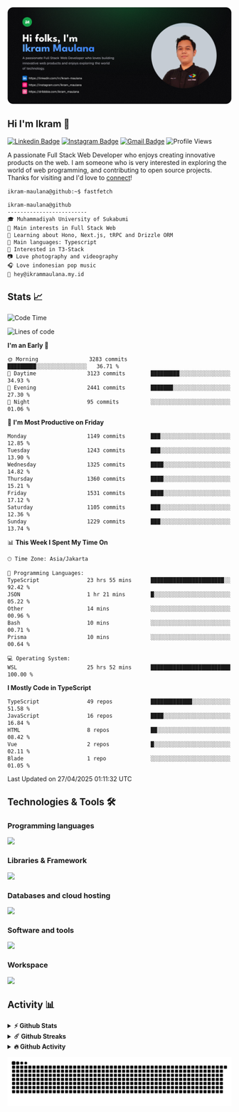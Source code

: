 ![IkramBanner](ikrambanner.png)

## Hi I'm Ikram 👋

[![Linkedin Badge](https://img.shields.io/badge/-ikram--maulana-blue?style=flat&logo=Linkedin&logoColor=white&link=https://links.ikrammaulana.my.id/s/linkedin)](https://links.ikrammaulana.my.id/s/linkedin)
[![Instagram Badge](https://img.shields.io/badge/-@ikram__maulana-purple?style=flat&logo=instagram&logoColor=white&link=https://links.ikrammaulana.my.id/s/instagram)](https://links.ikrammaulana.my.id/s/instagram)
[![Gmail Badge](https://img.shields.io/badge/-ikrammaulana-c14438?style=flat&logo=Gmail&logoColor=white&link=https://links.ikrammaulana.my.id/s/email)](mailto:hey@ikram.is-a.dev)
![Profile Views](https://komarev.com/ghpvc/?username=Ikram-Maulana)

A passionate Full Stack Web Developer who enjoys creating innovative products on the web. I am someone who is very interested in exploring the world of web programming, and contributing to open source projects. Thanks for visiting and I'd love to [connect](https://links.ikrammaulana.my.id/s/linkedin)!

```console
ikram-maulana@github:~$ fastfetch
```

```console
ikram-maulana@github
-------------------------
🎓 Muhammadiyah University of Sukabumi
🔎 Main interests in Full Stack Web
🌱 Learning about Hono, Next.js, tRPC and Drizzle ORM
🌟 Main languages: Typescript
🚩 Interested in T3-Stack
📷 Love photography and videography
🎧 Love indonesian pop music
📧 hey@ikrammaulana.my.id
```

## Stats 📈

<!--START_SECTION:waka-->
![Code Time](http://img.shields.io/badge/Code%20Time-2%2C573%20hrs%209%20mins-blue)

![Lines of code](https://img.shields.io/badge/From%20Hello%20World%20I%27ve%20Written-13.6%20million%20lines%20of%20code-blue)

**I'm an Early 🐤** 

```text
🌞 Morning                3283 commits        █████████░░░░░░░░░░░░░░░░   36.71 % 
🌆 Daytime                3123 commits        █████████░░░░░░░░░░░░░░░░   34.93 % 
🌃 Evening                2441 commits        ███████░░░░░░░░░░░░░░░░░░   27.30 % 
🌙 Night                  95 commits          ░░░░░░░░░░░░░░░░░░░░░░░░░   01.06 % 
```
📅 **I'm Most Productive on Friday** 

```text
Monday                   1149 commits        ███░░░░░░░░░░░░░░░░░░░░░░   12.85 % 
Tuesday                  1243 commits        ███░░░░░░░░░░░░░░░░░░░░░░   13.90 % 
Wednesday                1325 commits        ████░░░░░░░░░░░░░░░░░░░░░   14.82 % 
Thursday                 1360 commits        ████░░░░░░░░░░░░░░░░░░░░░   15.21 % 
Friday                   1531 commits        ████░░░░░░░░░░░░░░░░░░░░░   17.12 % 
Saturday                 1105 commits        ███░░░░░░░░░░░░░░░░░░░░░░   12.36 % 
Sunday                   1229 commits        ███░░░░░░░░░░░░░░░░░░░░░░   13.74 % 
```


📊 **This Week I Spent My Time On** 

```text
🕑︎ Time Zone: Asia/Jakarta

💬 Programming Languages: 
TypeScript               23 hrs 55 mins      ███████████████████████░░   92.42 % 
JSON                     1 hr 21 mins        █░░░░░░░░░░░░░░░░░░░░░░░░   05.22 % 
Other                    14 mins             ░░░░░░░░░░░░░░░░░░░░░░░░░   00.96 % 
Bash                     10 mins             ░░░░░░░░░░░░░░░░░░░░░░░░░   00.71 % 
Prisma                   10 mins             ░░░░░░░░░░░░░░░░░░░░░░░░░   00.64 % 

💻 Operating System: 
WSL                      25 hrs 52 mins      █████████████████████████   100.00 % 
```

**I Mostly Code in TypeScript** 

```text
TypeScript               49 repos            █████████████░░░░░░░░░░░░   51.58 % 
JavaScript               16 repos            ████░░░░░░░░░░░░░░░░░░░░░   16.84 % 
HTML                     8 repos             ██░░░░░░░░░░░░░░░░░░░░░░░   08.42 % 
Vue                      2 repos             █░░░░░░░░░░░░░░░░░░░░░░░░   02.11 % 
Blade                    1 repo              ░░░░░░░░░░░░░░░░░░░░░░░░░   01.05 % 
```




 Last Updated on 27/04/2025 01:11:32 UTC
<!--END_SECTION:waka-->

## Technologies & Tools 🛠️

### Programming languages

<a href="https://skillicons.dev">
<img src="https://skillicons.dev/icons?i=html,css,sass,js,ts,php,py" />
</a>

### Libraries & Framework

<a href="https://skillicons.dev">
<img src="https://skillicons.dev/icons?i=react,vue,next,laravel,express,tailwind,bootstrap">
</a>

### Databases and cloud hosting

<a href="https://skillicons.dev">
<img src="https://skillicons.dev/icons?i=sqlite,mysql,postgresql,redis,vercel,cloudflare" />
</a>

### Software and tools

<a href="https://skillicons.dev">
<img src="https://skillicons.dev/icons?i=github,vscode,postman,figma&perline=11" />
</a>

### Workspace

<a href="https://skillicons.dev">
<img src="https://skillicons.dev/icons?i=apple,ubuntu,windows&perline=11" />
</a>

## Activity 📊

<details>
  <summary><b>⚡ Github Stats</b></summary>

  <br />
  <img height="180em" src="https://github-readme-stats-eight-theta.vercel.app/api?username=ikram-maulana&show_icons=true&hide_border=true&&count_private=true&include_all_commits=true" />
  <img height="180em" src="https://github-readme-stats-eight-theta.vercel.app/api/top-langs/?username=ikram-maulana&show_icons=true&hide_border=true&layout=compact&langs_count=8"/>
</details>

<details>
  <summary><b>☄️ Github Streaks</b></summary>

  <br />
  <img height="180em" src="https://github-readme-streak-stats.herokuapp.com/?user=ikram-maulana&hide_border=true" />
</details>

<details>
  <summary><b>🔥 Github Activity</b></summary>

  <br />
  <img height="180em" src="https://github-readme-activity-graph.vercel.app/graph?username=ikram-maulana&theme=github-light" />
</details>

![snake gif](https://github.com/ikram-maulana/ikram-maulana/blob/output/github-snake.svg)
